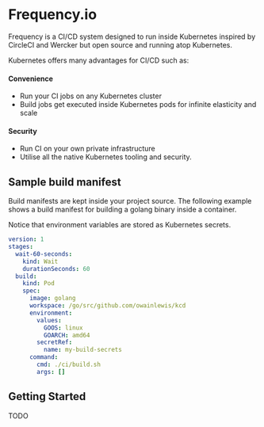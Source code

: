 # Frequency.io

Frequency is a CI/CD system designed to run inside Kubernetes inspired by
CircleCI and Wercker but open source and running atop Kubernetes.

Kubernetes offers many advantages for CI/CD such as:

#### Convenience

* Run your CI jobs on any Kubernetes cluster
* Build jobs get executed inside Kubernetes pods for infinite elasticity and scale

#### Security

* Run CI on your own private infrastructure
* Utilise all the native Kubernetes tooling and security.

## Sample build manifest

Build manifests are kept inside your project source. The following example shows a build
manifest for building a golang binary inside a container.

Notice that environment variables are stored as Kubernetes secrets.

```yaml
version: 1
stages:
  wait-60-seconds:
    kind: Wait
    durationSeconds: 60
  build:
    kind: Pod
    spec: 
      image: golang
      workspace: /go/src/github.com/owainlewis/kcd
      environment:
        values:
          GOOS: linux
          GOARCH: amd64
        secretRef:
          name: my-build-secrets
      command:
        cmd: ./ci/build.sh
        args: []
```

## Getting Started

TODO
